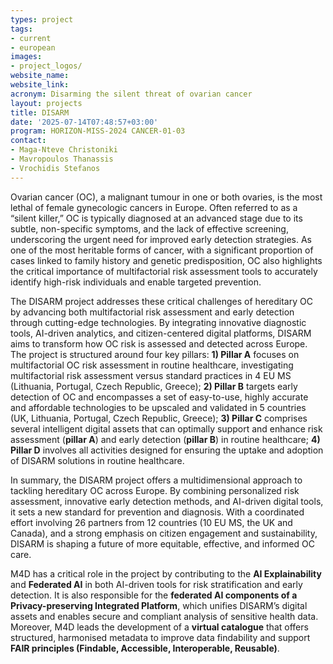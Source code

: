 ```yaml
---
types: project
tags:
- current
- european
images:
- project_logos/
website_name: 
website_link: 
acronym: Disarming the silent threat of ovarian cancer
layout: projects
title: DISARM
date: '2025-07-14T07:48:57+03:00'
program: HORIZON-MISS-2024 CANCER-01-03
contact: 
- Maga-Nteve Christoniki 
- Mavropoulos Thanassis 
- Vrochidis Stefanos
---
```

<p>
Ovarian cancer (OC), a malignant tumour in one or both ovaries, is the most lethal of female gynecologic cancers in Europe. Often referred to as a “silent killer,” OC is typically diagnosed at an advanced stage due to its subtle, non-specific symptoms, and the lack of effective screening, underscoring the urgent need for improved early detection strategies. As one of the most heritable forms of cancer, with a significant proportion of cases linked to family history and genetic predisposition, OC also highlights the critical importance of multifactorial risk assessment tools to accurately identify high-risk individuals and enable targeted prevention. 
</p>
<p>
The DISARM project addresses these critical challenges of hereditary OC by advancing both multifactorial risk assessment and early detection through cutting-edge technologies. By integrating innovative diagnostic tools, AI-driven analytics, and citizen-centered digital platforms, DISARM aims to transform how OC risk is assessed and detected across Europe. The project is structured around four key pillars:  <b>1) Pillar A</b> focuses on multifactorial OC risk assessment in routine healthcare, investigating multifactorial risk assessment versus standard practices in 4 EU MS (Lithuania, Portugal, Czech Republic, Greece); <b>2) Pillar B</b> targets early detection of OC and encompasses a set of easy-to-use, highly accurate and affordable technologies to be upscaled and validated in 5 countries (UK, Lithuania, Portugal, Czech Republic, Greece); <b>3) Pillar C</b> comprises several intelligent digital assets that can optimally support and enhance risk assessment (<b>pillar A</b>) and early detection (<b>pillar B</b>) in routine healthcare; <b>4) Pillar D</b> involves all activities designed for ensuring the uptake and adoption of DISARM solutions  in routine healthcare.
</p>
<p>
In summary, the DISARM project offers a multidimensional approach to tackling hereditary OC across Europe. By combining personalized risk assessment, innovative early detection methods, and AI-driven digital tools, it sets a new standard for prevention and diagnosis. With a coordinated effort involving 26 partners from 12 countries (10 EU MS, the UK and Canada), and a strong emphasis on citizen engagement and sustainability, DISARM is shaping a future of more equitable, effective, and informed OC care. 
</p>
<p>
M4D has a critical role in the project by contributing to the <b>AI Explainability</b> and <b>Federated AI</b> in both AI-driven tools for risk stratification and early detection. It is also responsible for the <b>federated AI components of a Privacy-preserving Integrated Platform</b>, which unifies DISARM’s digital assets and enables secure and compliant analysis of sensitive health data. Moreover, M4D leads the development of a <b>virtual catalogue</b> that offers structured, harmonised metadata to improve data findability and support <b>FAIR principles (Findable, Accessible, Interoperable, Reusable)</b>.
</p>